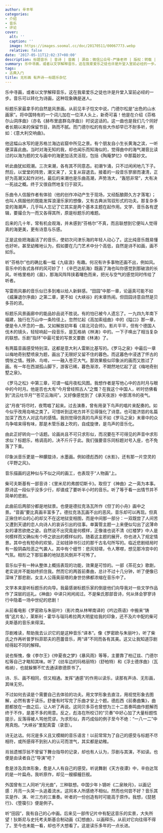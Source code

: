 ```yaml
---
author: 辛丰年
categories:
- 介绍
- 音乐
- 评论
cover:
  alt: ''
  caption: ''
  image: https://images.soomal.cc/doc/20170511/00067773.webp
  relative: false
date: '2017-05-11T12:02:37+08:00'
description: 标题音乐 | 音诗 | 音画 | 源自：微信公众号-严锋老师 | 版权：转载 |  平均/总评分：10.00/20
summary: 乐中寻画，或者以文学解释音乐，这在我辈爱乐之徒也许是升堂入室前必经的一步。音乐可以转化为诗画，这种现象确是迷人。标题乐家最拿手的自然是风景画。从前见丰子恺文中说，门德尔松是“出色的山水画家”。将中国特有的一个词儿加在一位洋人头上，新奇可喜！
tags:
- 古典入门
title: 无形画 有声诗――标题乐杂忆
---
```


乐中寻画，或者以文学解释音乐，这在我辈爱乐之徒也许是升堂入室前必经的一步。音乐可以转化为诗画，这种现象确是迷人。

标题乐家最拿手的自然是风景画。从前见丰子恺文中说，门德尔松是“出色的山水画家”。将中国特有的一个词儿加在一位洋人头上，新奇可喜！他是在介绍《芬格尔山洞序曲》（亦名《赫布里底群岛序曲》）时说这话的。这一曲也是我们几个同好者长期以来的保留节目，熟而不腻。而门德尔松的有些大作却早已不耐多听，例如：《意大利交响曲》。

他这幅山水写的是苏格兰海边岩窟中所见之景。有个朋友自小生长黄海之滨，一听便深喜此曲。当时对海无知的我，却也闻乐而知海似的，觉得曲中的海气潮音比读过的以海为题的文与画中的海更加活灵活现，包括《陶庵梦忆》中那篇妙文。

听此曲犹如观潮。三次来潮，各有其不同意态。初潮乍涌，只不过闲闲地几下子。然后，以堂堂的阵势，潮又来了，又复从容退去。接着的一段音乐寥廓而凄清，正好为高潮又起作对衬。最后的来潮也是乐曲高潮，声势浩大，“轰怒非常”，大有决一死战之概。终于又很自然地复归于寂灭。



乐曲令人信服作者有体验（他的创作冲动产生于现场，又经酝酿颇久方才落笔）；也叫人佩服他的既能发挥浪漫乐家的想像，又有古典派驾驭形式的功夫。那复杂多变的海潮声，几乎叫人忘记了它其实是两个基本主题在起作用。文学、音乐各有逻辑，要撮合为一而又各得其所，原是标题乐的难题。

后来的几十年，常有机会观海，并未感到“芬格尔”不真，而且联想到它便叫人觉得真的海更美，更有诗意与乐感。

正是这些把海画活了的音乐，使初次问津乐海的年轻人动心了。这比纯音乐既易懂也好听。甚至幼稚地认为，假如要在几门艺术中分个高低，自然是诗不如画，画不如乐。

听“芬格尔”也的确比看一幅《九级浪》有趣。何况有许多事物还画不出，例如风。音乐中的各式各样的风可妙了！《辛巴达航海》既画了海也叫你感觉到那破浪的长风。听格里格的《晨》，那海风阵阵挟着曙色而来，把光与空气的感觉同时传给了听者。



写雷雨风暴的音乐似已多到难以给人新鲜感。“田园”中那一章，论逼真可能不如《威廉退尔序曲》之第二章，更不如《大峡谷》的末章热闹。但田园诗意自然是贝多芬的浓。

标题乐风景画廊中的能品妙品说不胜说。有的怕已被今人遗忘了。一九四九年南下福建，独行在万山中一条险径上。忽然忆起《高加索组曲》中的《隘口》那一章，便是令人怀念的一曲。又如解放初年看《易北河会师》。影片平平，但有个德国人伐木的镜头，轻轻响起一段音乐，是瓦格纳《林涛》中的。一下子唤出了相当复杂的联想。乐剧“指环”中最可爱的写景文要数《林涛》了。

有两篇音画感受特别深。这都是意大利人雷斯比基写的。《罗马之泉》中最后一章以梅地奇别墅喷泉为题，画出了无限好又留不住的暮色。而这暮色中浸透了怀古的惆怅之情。残钟、鸟啼，一一融入苍茫大气。那效果极似印象派的画而又胜过了画。有一年在西湖孤山脚下，游客已稀，暮色渐浓，不期然地忆起了这《梅地奇别墅之泉》。



《罗马之松》中第三章，可谓一幅月夜松风图。我想作者是写他心中的古时月与眼中的今时月。他是否也大有“今月曾经照古人”之慨？在我这个中国人，听时仿佛看到“流云吐华月”“苍茫云海间”。又好像感觉到了《承天夜游》中那清冷的夜气。



这“月夜”将尽时，夜莺唱了起来。过去演奏，曾有用录下鸟声的唱片来配奏的。如今似乎改用岛哨之类了。可惜听到这地方并不见得强化了诗意。也可能济慈的名篇加深了西方人对这鸟的感情。我则觉得仿真的鸟声反不如《罗马之泉》末章中的众鸟争喧来得有味，那是木管乐器上吹的，自成旋律，是鸟声的音乐化。

由此正好转向一个话题。论画尚且不可只求形似，而况要在不可得见的声音中求形求似？标题乐，格调高的，决不斤斤于此。我们强要音乐同标题对号入座，也不免落了下乘。

印象派音乐更是一种朦胧诗，水墨画。例如德彪西的《水影》，还有那一片空灵的《平野之风》。

音乐描画的这种似与不似之间的画工，也表现于“人物画”上。

柴可夫斯基有一部音诗：《里米尼的弗朗切斯卡》。取但丁《神曲》之一脔为本事。原诗这一段似乎没多少行，却谱成了要听半小时的音乐。听了等于看一出情节并不简单的悲剧。

此曲前后两部分都是地狱景。也便是德拉克洛瓦所作《但丁的小舟》画中之景。“音画”要比真画丰富多了。德拉克洛瓦画不出的恶风，音乐却可以再现。但真正揪住听众的心的却又不在这地狱变相图，而是中间那一部分：一双既尝了人间苦又遭到天谴的恋人向诗人的哀诉引出的往事。单簧管主题一上来便似勾出了这薄命女的凄苦欲绝之姿。自然说不出究竟是何模样，正像谁也说不清《红楼梦》中人是何模样而又确似有个呼之欲出的模样似的。随着这主题的展开，你也进入了规定情景。其中也有短命的欢愉，正如钱钟书引过的那千古名句所写的。临近悲剧结局时有一股阴森险恶之气袭人。其中有个细节：悲风轻啸，令人寒噤，想见那冷宫中的气氛。相形之下那狂暴的地狱恶风倒并不可怖了。



音乐似乎有一种从整体上概括表现的功能，效果是可惊的。一部《茶花女》歌剧，老实说并不能始终抓住我。然而它的两首前奏曲，总计不过十几分钟，听了便像已深味了那悲剧，女主人公薇奥丽塔的身世仿佛都浓缩在音乐中了。

文学本来是听标题乐的向导。我最感谢标题乐家的倒是他们向导我对一些文学作品作了深层的巡礼。《神曲》中译只闲闲阅过。不是柴氏那部音诗，何从体会寥寥诗行中隐着一场中世纪的悲剧！

从前看电影《罗密欧与朱丽叶》（影片商从林琴南译的《吟边燕语》中搬来“铸情”这片名），莱斯利・霍华与瑙玛希拉两大明星给我的印象，还不及片中配的柴可夫斯基的音乐来得深。



莎剧难读，帮助我去认识它的是这种音乐“译本”。像《罗密欧与朱丽叶》，听了柴氏之作再听普罗科菲耶夫的芭蕾音乐，两“译”不同而各有其美。这又让我知道莎剧经得起不同的解释。

说也惭愧，像《李尔王》《仲夏夜之梦》《暴风雨》等等，主要靠了柏辽兹、门德尔松等自己才略知其味。听了《纺车边的玛格丽特》（舒柏特）和《浮士德序曲》（瓦格纳），也就躲懒不忙去通读歌德原书了。

诗、乐、画不相同，但又相通。发挥“通感”的作用以读乐，读那有声诗、无形画，其味无穷。

不过如何去读是个需要自己去体验的功夫。用文学形象去直注，用视觉形象去图解，必然有害于读乐。舒曼有时写完了乐曲才安上个题。德彪西《前奏曲集》，曲题都放在一曲之后，让人听了再说。这同贝多芬也曾想为三十二首奏鸣曲作题解而终于不作，是差不多的用意。反之，彪洛在所校订的“贝奏”中好心加了大量标题性提示，反落得被人骂他荒谬。为求形似，弄巧成俗的例子至今不绝：“一八一二”中用真炮。“大峡谷”里配真雷（录音）。

诗无达诂。何况是多义且又模糊的音乐语言！以前常常为了自己的感受与标题不尽相符，或所感得不到别人的认可而泄气，其实都是幼稚。

肖翁遗憾莎翁不曾留下舞台指导的记录，却也有人认为，莎剧与其演，不如读。也便是由读者自己“导演”吧？

愈是涉及具体形象，愈是人人有自己的感受。听说舞剧《天方夜谭》中，辛伯达驾的是一叶扁舟。我听原作，却见一艘艨艟巨舰。

外国曾有三人同听“月光曲”，三种联想。中国少年卜镝听《二泉映月》，以画记感：月亮一头哭一头追着流水。这同本人所感绝不相似。然而也何尝不好？音乐其实是作、演、听三方的三重奏。听者的一份创造有时可能高于原作。我想，《琵琶行》、《箜篌引》便是例子。

听“田园”，我有自己的心中画。后来见一部传记片中有配这音乐的实景，大失所望！狄斯尼与史托考夫斯基合制动画《幻想曲》，以画释乐。从前对它向往得不得了。至今也未能一看，却也不大想看了。这是读乐多年的一点长进。